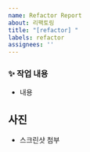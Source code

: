 ```yaml
---
name: Refactor Report
about: 리팩토링
title: "[refactor] "
labels: refactor
assignees: ''
---
```


### ✨ 작업 내용

<!-- 리팩토링한 내용을 작성해주세요. -->

- 내용

## 사진

- 스크린샷 첨부